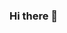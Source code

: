 ### Hi there 👋

<!--
**didinewlander/didinewlander** is a ✨ _special_ ✨ repository because its `README.md` (this file) appears on your GitHub profile.

Here are some ideas to get you started:

- 🔭 I’m currently working on ... Building this intro
- 🌱 I’m currently learning ... Fullstack
- 👯 I’m looking to collaborate on ... Cool stuff
- 🤔 I’m looking for help with ... this
- 💬 Ask me about ... ideas
- 📫 How to reach me: ... via linkedIn
- 😄 Pronouns: ... Ye-did-ya
- ⚡ Fun fact: ... I'm from Israel✡
-->
